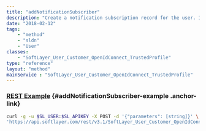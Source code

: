 ```yaml
---
title: "addNotificationSubscriber"
description: "Create a notification subscription record for the user. If a subscription record exists for the notification, the record will be set to active, if currently inactive. "
date: "2018-02-12"
tags:
    - "method"
    - "sldn"
    - "User"
classes:
    - "SoftLayer_User_Customer_OpenIdConnect_TrustedProfile"
type: "reference"
layout: "method"
mainService : "SoftLayer_User_Customer_OpenIdConnect_TrustedProfile"
---
```


### [REST Example](#addNotificationSubscriber-example) <a href="/article/rest/"><i class="fas fa-question"></i></a> {#addNotificationSubscriber-example .anchor-link} 
```bash
curl -g -u $SL_USER:$SL_APIKEY -X POST -d '{"parameters": [string]}' \
'https://api.softlayer.com/rest/v3.1/SoftLayer_User_Customer_OpenIdConnect_TrustedProfile/{SoftLayer_User_Customer_OpenIdConnect_TrustedProfileID}/addNotificationSubscriber'
```
